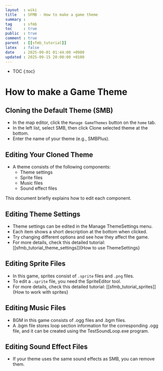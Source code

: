 ```yaml
---
layout  : wiki
title   : SFMB - How to make a game theme
summary : 
tag     : sfmb
toc     : true
public  : true
comment : true
parent  : [[sfmb_tutorial]]
latex   : false
date    : 2025-09-01 01:44:00 +0900
updated : 2025-09-15 20:00:00 +0100
---
```

* TOC
{:toc}

# How to make a Game Theme

## Cloning the Default Theme (SMB)
- In the map editor, click the `Manage GameThemes` button on the `home` tab.
- In the left list, select SMB, then click Clone selected theme at the bottom.
- Enter the name of your theme (e.g., SMBPlus).

## Editing Your Cloned Theme
- A theme consists of the following components:
  - Theme settings
  - Sprite files
  - Music files
  - Sound effect files
    
This document briefly explains how to edit each component.

## Editing Theme Settings
- Theme settings can be edited in the Manage ThemeSettings menu.
- Each item shows a short description at the bottom when clicked.
- Try changing different options and see how they affect the game.
- For more details, check this detailed tutorial: [[sfmb_tutorial_theme_settings]]{How to use ThemeSettings}

## Editing Sprite Files
- In this game, sprites consist of `.sprite` files and `.png` files.
- To edit a `.sprite` file, you need the SpriteEditor tool.
- For more details, check this detailed tutorial: [[sfmb_tutorial_sprites]]{How to work with sprites}

## Editing Music Files
- BGM in this game consists of .ogg files and .bgm files.
- A .bgm file stores loop section information for the corresponding .ogg file, and it can be created using the TestSoundLoop.exe program.

## Editing Sound Effect Files
- If your theme uses the same sound effects as SMB, you can remove them.
